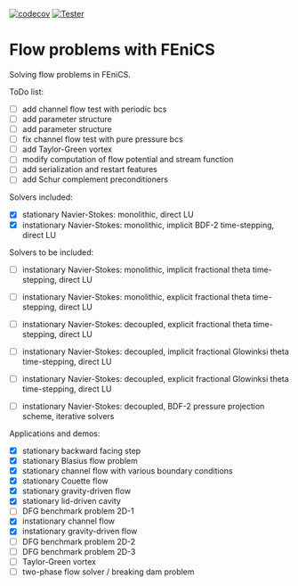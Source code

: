 [![codecov](https://codecov.io/gh/LKM-code-base/NavierStokes-with-Fenics/branch/main/graph/badge.svg?token=3WG1X3GHE1)](https://codecov.io/gh/LKM-code-base/NavierStokes-with-Fenics)
[![Tester](https://github.com/LKM-code-base/NavierStokes-with-Fenics/actions/workflows/python-package-conda.yml/badge.svg)](https://github.com/LKM-code-base/NavierStokes-with-Fenics/actions/workflows/python-package-conda.yml)

# Flow problems with FEniCS

Solving flow problems in FEniCS.


ToDo list:

- [ ] add channel flow test with periodic bcs
- [ ] add parameter structure
- [ ] add parameter structure
- [ ] fix channel flow test with pure pressure bcs
- [ ] add Taylor-Green vortex
- [ ] modify computation of flow potential and stream function
- [ ] add serialization and restart features
- [ ] add Schur complement preconditioners

Solvers included:

- [x] stationary Navier-Stokes: monolithic, direct LU
- [x] instationary Navier-Stokes: monolithic, implicit BDF-2 time-stepping, direct LU

Solvers to be included:

- [ ] instationary Navier-Stokes: monolithic, implicit fractional theta time-stepping, direct LU
- [ ] instationary Navier-Stokes: monolithic, explicit fractional theta time-stepping, direct LU
- [ ] instationary Navier-Stokes: decoupled, explicit fractional theta time-stepping, direct LU
- [ ] instationary Navier-Stokes: decoupled, implicit fractional Glowinksi theta time-stepping, direct LU
- [ ] instationary Navier-Stokes: decoupled, explicit fractional Glowinksi theta time-stepping, direct LU
- [ ] instationary Navier-Stokes: decoupled, BDF-2 pressure projection scheme, iterative solvers


Applications and demos:
- [x] stationary backward facing step
- [x] stationary Blasius flow problem
- [x] stationary channel flow with various boundary conditions
- [x] stationary Couette flow
- [x] stationary gravity-driven flow
- [x] stationary lid-driven cavity
- [ ] DFG benchmark problem 2D-1
- [x] instationary channel flow
- [x] instationary gravity-driven flow
- [ ] DFG benchmark problem 2D-2
- [ ] DFG benchmark problem 2D-3
- [ ] Taylor-Green vortex
- [ ] two-phase flow solver / breaking dam problem
